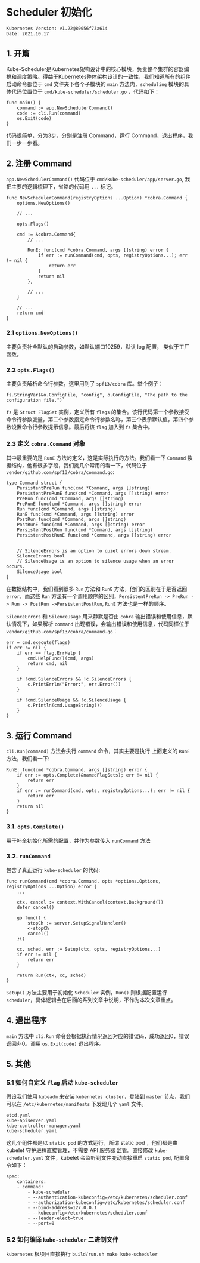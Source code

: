 # Scheduler 初始化

    Kubernetes Version: v1.22@80056f73a614
    Date: 2021.10.17

## 1. 开篇
Kube-Scheduler是Kubernetes架构设计中的核心模块，负责整个集群的容器编排和调度策略。得益于Kubernetes整体架构设计的一致性，我们知道所有的组件启动命令都位于 `cmd` 文件夹下各个子模块的 `main` 方法内，`scheduling` 模块的具体代码位置位于 `cmd/kube-scheduler/scheduler.go` ，代码如下：

    func main() {
        command := app.NewSchedulerCommand()
        code := cli.Run(command)
        os.Exit(code)
    }


代码很简单，分为3步，分别是注册 Command，运行 Command，退出程序，我们一步一步看。

## 2. 注册 Command
`app.NewSchedulerCommand()` 代码位于 `cmd/kube-scheduler/app/server.go`, 我把主要的逻辑梳理下，省略的代码用 `...` 标记。

    func NewSchedulerCommand(registryOptions ...Option) *cobra.Command {
     	options.NewOptions()

        // ...

        opts.Flags()

        cmd := &cobra.Command{
            // ...

            RunE: func(cmd *cobra.Command, args []string) error {
                if err := runCommand(cmd, opts, registryOptions...); err != nil {
                    return err
                }
                return nil
            },

            // ...
        }

        // ...
        return cmd
    }


### 2.1 `options.NewOptions()`
主要负责补全默认的启动参数，如默认端口10259，默认 log 配置， 类似于工厂函数。

### 2.2 `opts.Flags()`
主要负责解析命令行参数，这里用到了 `spf13/cobra` 库。举个例子：

    fs.StringVar(&o.ConfigFile, "config", o.ConfigFile, "The path to the configuration file.")`

`fs` 是 `Struct FlagSet` 实例，定义所有 `flags` 的集合。该行代码第一个参数接受命令行参数变量，第二个参数指定命令行参数名称，第三个表示默认值，第四个参数设置命令行参数提示信息。最后将该 `flag` 加入到 `fs` 集合中。

### 2.3 定义 `cobra.Command` 对象
其中最重要的是 `RunE` 方法的定义，这是实际执行的方法。我们看一下 `Command` 数据结构，他有很多字段，我们挑几个常用的看一下，代码位于 `vendor/github.com/spf13/cobra/command.go`:

    type Command struct {
        PersistentPreRun func(cmd *Command, args []string)
        PersistentPreRunE func(cmd *Command, args []string) error
        PreRun func(cmd *Command, args []string)
        PreRunE func(cmd *Command, args []string) error
        Run func(cmd *Command, args []string)
        RunE func(cmd *Command, args []string) error
        PostRun func(cmd *Command, args []string)
        PostRunE func(cmd *Command, args []string) error
        PersistentPostRun func(cmd *Command, args []string)
        PersistentPostRunE func(cmd *Command, args []string) error


        // SilenceErrors is an option to quiet errors down stream.
        SilenceErrors bool
        // SilenceUsage is an option to silence usage when an error occurs.
        SilenceUsage bool
    }

在数据结构中，我们看到很多 `Run` 方法和 `RunE` 方法，他们的区别在于是否返回 `error`，而这些 `Run` 方法有一个调用顺序的区别，`PersistentPreRun -> PreRun -> Run -> PostRun ->PersistentPostRun`, `RunE` 方法也是一样的顺序。

`SilenceErrors` 和 `SilenceUsage` 用来静默是否由 `cobra` 输出错误和使用信息，默认情况下，如果解析 `command` 出现错误，会输出错误和使用信息，代码同样位于 `vendor/github.com/spf13/cobra/command.go`：

    err = cmd.execute(flags)
    if err != nil {
        if err == flag.ErrHelp {
            cmd.HelpFunc()(cmd, args)
            return cmd, nil
        }

        if !cmd.SilenceErrors && !c.SilenceErrors {
            c.PrintErrln("Error:", err.Error())
        }

        if !cmd.SilenceUsage && !c.SilenceUsage {
            c.Println(cmd.UsageString())
        }
    }

## 3. 运行 Command
`cli.Run(command)` 方法会执行 `command` 命令，其实主要是执行 上面定义的 `RunE` 方法，我们看一下:

    RunE: func(cmd *cobra.Command, args []string) error {
        if err := opts.Complete(&namedFlagSets); err != nil {
            return err
        }
        if err := runCommand(cmd, opts, registryOptions...); err != nil {
            return err
        }
        return nil
    }


### 3.1. `opts.Complete()`
用于补全初始化所需的配置，并作为参数传入 `runCommand` 方法

### 3.2. `runCommand`
包含了真正运行 `kube-scheduler` 的代码:

    func runCommand(cmd *cobra.Command, opts *options.Options, registryOptions ...Option) error {
        ...

        ctx, cancel := context.WithCancel(context.Background())
        defer cancel()

        go func() {
            stopCh := server.SetupSignalHandler()
            <-stopCh
            cancel()
        }()

        cc, sched, err := Setup(ctx, opts, registryOptions...)
        if err != nil {
            return err
        }

        return Run(ctx, cc, sched)
    }

`Setup()` 方法主要用于初始化 `Scheduler` 实例，`Run()` 则根据配置运行 `scheduler`，具体逻辑会在后面的系列文章中说明，不作为本次文章重点。
## 4. 退出程序
`main` 方法中 `cli.Run` 命令会根据执行情况返回对应的错误码，成功返回0，错误返回非0。调用 `os.Exit(code)` 退出程序。

## 5. 其他
### 5.1 如何自定义 `flag` 启动 `kube-scheduler`
假设我们使用 `kubeadm` 来安装 `kubernetes cluster`，登陆到 `master` 节点，我们可以在 `/etc/kubernetes/manifests` 下发现几个 `yaml` 文件。

    etcd.yaml
    kube-apiserver.yaml
    kube-controller-manager.yaml
    kube-scheduler.yaml

这几个组件都是以 `static pod` 的方式运行，所谓 static pod ，他们都是由 kubelet 守护进程直接管理，不需要 API 服务器 监管。直接修改 `kube-scheduler.yaml` 文件，kubelet 会监听到文件变动直接重启 `static pod`, 配置命令如下：

    spec:
        containers:
        - command:
            - kube-scheduler
            - --authentication-kubeconfig=/etc/kubernetes/scheduler.conf
            - --authorization-kubeconfig=/etc/kubernetes/scheduler.conf
            - --bind-address=127.0.0.1
            - --kubeconfig=/etc/kubernetes/scheduler.conf
            - --leader-elect=true
            - --port=0

### 5.2 如何编译 `kube-scheduler` 二进制文件
`kubernetes` 根项目直接执行 `build/run.sh make kube-scheduler`
